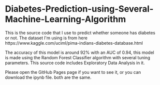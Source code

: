 # Diabetes-Prediction-using-Several-Machine-Learning-Algorithm
<p>This is the source code that I use to predict whether someone has diabetes or not. The dataset I'm using is from here https://www.kaggle.com/uciml/pima-indians-diabetes-database.html</p> 
<p>The accuracy of this model is around 92% with an AUC of 0.94, this model is made using the Random Forest Classifier algorithm with several tuning parameters. This source code includes Exploratory Data Analysis in it.</p>  
<p>Please open the GitHub Pages page if you want to see it, or you can download the ipynb file. both are the same.</p>
